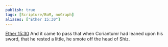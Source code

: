 ```yaml
---
publish: true
tags: [Scripture/BoM, noGraph]
aliases: ["Ether 15:30"]
---
```

[Ether 15:30](https://churchofjesuschrist.org/study/scriptures/bofm/ether/15?lang=eng&id=p30#p30) And it came to pass that when Coriantumr had leaned upon his sword, that he rested a little, he smote off the head of Shiz.
